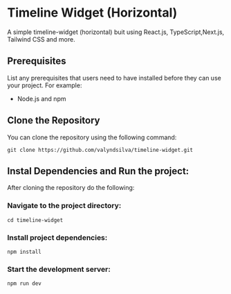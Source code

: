 # Timeline Widget (Horizontal)

A simple timeline-widget (horizontal) buit using React.js, TypeScript,Next.js, Tailwind CSS and more.

## Prerequisites

List any prerequisites that users need to have installed before they can use your project. For example:

- Node.js and npm

## Clone the Repository

You can clone the repository using the following command:
```
git clone https://github.com/valyndsilva/timeline-widget.git

```

## Instal Dependencies and Run the project:
After cloning the repository do the following:

### Navigate to the project directory:
```
cd timeline-widget
```

### Install project dependencies:
```
npm install
```

### Start the development server:
```
npm run dev
```
